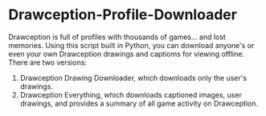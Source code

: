 # Drawception-Profile-Downloader
Drawception is full of profiles with thousands of games... and lost memories.
Using this script built in Python, you can download anyone's or even your own Drawception drawings and captioms for viewing offline.
There are two versions:
1. Drawception Drawing Downloader, which downloads only the user's drawings.
2. Drawception Everything, which downloads captioned images, user drawings, and provides a summary of all game activity on Drawception.
